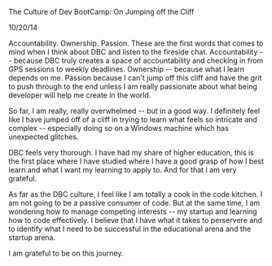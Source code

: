 The Culture of Dev BootCamp: On Jumping off the Cliff

10/20/14

Accountability. Ownership. Passion. These are the first words that comes to mind when I think about DBC and listen to the fireside chat. Accountability -- because DBC truly creates a space of accountability and checking in from GPS sessions to weekly deadlines. Ownership -- because what I learn depends on me. Passion because I can't jump off this cliff and have the grit to push through to the end unless I am really passionate about what being developer will help me create in the world. 

So far, I am really, really overwhelmed -- but in a good way. I definitely feel like I have jumped off of a cliff in trying to learn what feels so intricate and complex -- especially doing so on a Windows machine which has unexpected glitches.

DBC feels very thorough. I have had my share of higher education, this is the first place where I have studied where I have a good grasp of how I best learn and what I want my learning to apply to. And for that I am very grateful.

As far as the DBC culture, I feel like I am totally a cook in the code kitchen. I am not going to be a passive consumer of code. But at the same time, I am wondering how to manage competing interests -- my startup and learning how to code effectively. I believe that I have what it takes to perservere and to identify what I need to be successful in the educational arena and the startup arena.

I am grateful to be on this journey.


